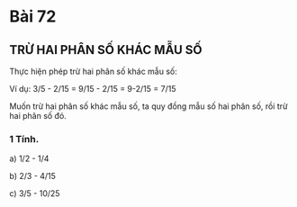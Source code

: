 # Bài 72

## TRỪ HAI PHÂN SỐ KHÁC MẪU SỐ

Thực hiện phép trừ hai phân số khác mẫu số:

Ví dụ: 3/5 - 2/15 = 9/15 - 2/15 = 9-2/15 = 7/15

Muốn trừ hai phân số khác mẫu số, ta quy đồng mẫu số hai phân số, rồi trừ hai phân số đó.

### 1 Tính.

a) 1/2 - 1/4

b) 2/3 - 4/15

c) 3/5 - 10/25
